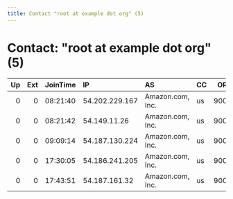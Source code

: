 ```yaml
---
title: Contact "root at example dot org" (5)
---
```


# Contact: "root at example dot org" (5)

|   Up |   Ext | JoinTime   | IP             | AS               | CC   |   ORp |   Dirp | OS    | Version   | Nickname            |   eFamMembers |
|-----:|------:|:-----------|:---------------|:-----------------|:-----|------:|-------:|:------|:----------|:--------------------|--------------:|
|    0 |     0 | 08:21:40   | 54.202.229.167 | Amazon.com, Inc. | us   |  9001 |      0 | Linux | 0.2.9.11  | citest14225Jcdf7NXr |             1 |
|    0 |     0 | 08:21:42   | 54.149.11.26   | Amazon.com, Inc. | us   |  9001 |      0 | Linux | 0.2.9.11  | citest142263d7ShUYd |             1 |
|    0 |     0 | 09:09:14   | 54.187.130.224 | Amazon.com, Inc. | us   |  9001 |      0 | Linux | 0.2.9.11  | citest14227Jcdf7NXr |             1 |
|    0 |     0 | 17:30:05   | 54.186.241.205 | Amazon.com, Inc. | us   |  9001 |      0 | Linux | 0.2.9.11  | citest14234Ivjw4CQu |             1 |
|    0 |     0 | 17:43:51   | 54.187.161.32  | Amazon.com, Inc. | us   |  9001 |      0 | Linux | 0.2.9.11  | citest14235LZTTBCz9 |             1 |
